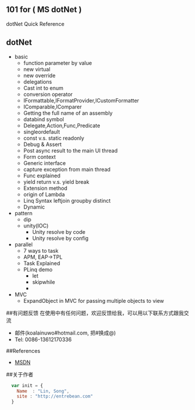 ## 101 for ( MS dotNet )
dotNet Quick Reference

## dotNet

* basic
    * function parameter by value
    * new virtual
    * new override
    * delegations
    * Cast int to enum
    * conversion operator
    * IFormattable,IFormatProvider,ICustomFormatter
    * IComparable,IComparer
    * Getting the full name of an assembly
    * databind symbol
    * Delegate,Action,Func,Predicate
    * singleordefault
    * const v.s. static readonly
    * Debug & Assert
    * Post async result to the main UI thread
    * Form context
    * Generic interface
    * capture exception from main thread
    * Func explained
    * yield return v.s. yield break
    * Extension method
    * origin of Lambda
    * Linq Syntax leftjoin groupby distinct
    * Dynamic
* pattern
    * dip
    * unity(IOC)
        * Unity resolve by code
        * Unity resolve by config
* parallel
    * 7 ways to task
    * APM, EAP->TPL
    * Task Explained
    * PLinq demo
        * let
        * skipwhile
        * 
* MVC
    * ExpandObject in MVC for passing multiple objects to view

##有问题反馈
在使用中有任何问题，欢迎反馈给我，可以用以下联系方式跟我交流

* 邮件(koalainuwo#hotmail.com, 把#换成@)
* Tel: 0086-13612170336

##References

* [MSDN](http://msdn.microsoft.com/) 

##关于作者

```javascript
  var init = {
    Name  : "Lin, Song",
    site : "http://entrebean.com"
  }
```